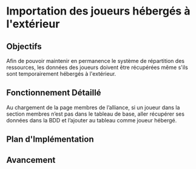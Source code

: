 # Importation des joueurs hébergés à l'extérieur

## Objectifs
Afin de pouvoir maintenir en permanence le système de répartition des ressources, les données des joueurs doivent être récupérées même s'ils sont temporairement hébergés à l'extérieur.

## Fonctionnement Détaillé
Au chargement de la page membres de l’alliance, si un joueur dans la section membres n’est pas dans le tableau de base, aller récupérer ses données dans la BDD et l’ajouter au tableau comme joueur hébergé.

## Plan d'Implémentation

## Avancement